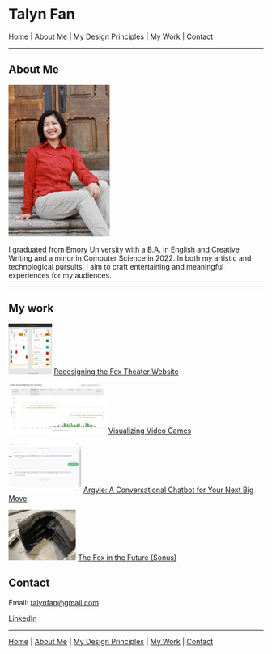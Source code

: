 # Talyn Fan

[Home](/home.md) | [About Me](#about-me) | [My Design Principles](/my-principles.md) | [My Work](#my-work) | [Contact](#contact)

***

## About Me
<img src="pics/portrait.jpg" alt="Portrait of Talyn Fan" width="200"/>

I graduated from Emory University with a B.A. in English and Creative Writing and a minor in Computer Science in 2022. In both my artistic and technological pursuits, I aim to craft entertaining and meaningful experiences for my audiences.

***

## My work

<img src="pics/fox calendar figma prototype.png" alt="Redesigning the Fox Theater Website" height="100"/>  [Redesigning the Fox Theater Website](https://medium.com/@talynfan/redesigning-the-fox-theatre-website-8ebb5d3e290d)



<img src="pics/vg adventure.png" alt="Visualizing Video Games" height="100"/> [Visualizing Video Games](https://medium.com/@talynfan/visualizing-video-games-b97b8d7f8d62)



<img src="pics/argyle ui.png" alt="Argyle: A Conversational Chatbot for Your Next Big Move" height="100"/> [Argyle: A Conversational Chatbot for Your Next Big Move](https://medium.com/@talynfan/argyle-a-conversational-chatbot-for-your-next-big-move-8d6863f3fba9)



<img src="pics/sonus final.jpg" alt="The Fox in the Future (Sonus)" height="100"/> [The Fox in the Future (Sonus)](https://medium.com/@talynfan/the-fox-in-the-future-edf1eb87bcba)



## Contact
Email: talynfan@gmail.com

[LinkedIn](https://www.linkedin.com/in/talyn-fan-987652203/)

***

[Home](/home.md) | [About Me](#about-me) | [My Design Principles](/my-principles.md) | [My Work](#my-work) | [Contact](#contact)
